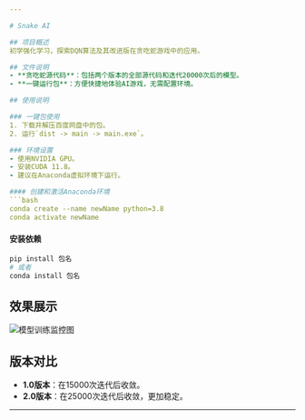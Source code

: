 ```yaml
---

# Snake AI

## 项目概述
初学强化学习，探索DQN算法及其改进版在贪吃蛇游戏中的应用。

## 文件说明
- **贪吃蛇源代码**：包括两个版本的全部源代码和迭代20000次后的模型。
- **一键运行包**：方便快捷地体验AI游戏，无需配置环境。

## 使用说明

### 一键包使用
1. 下载并解压百度网盘中的包。
2. 运行`dist -> main -> main.exe`。

### 环境设置
- 使用NVIDIA GPU。
- 安装CUDA 11.8。
- 建议在Anaconda虚拟环境下运行。

#### 创建和激活Anaconda环境
```bash
conda create --name newName python=3.8
conda activate newName
```

#### 安装依赖
```bash
pip install 包名
# 或者
conda install 包名
```

## 效果展示
![模型训练监控图](https://github.com/ArptPlank/snake_AI/assets/128218697/e96beaec-ca31-40ff-90fa-81372b122aa0)

## 版本对比
- **1.0版本**：在15000次迭代后收敛。
- **2.0版本**：在25000次迭代后收敛，更加稳定。

---
```

